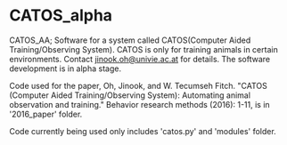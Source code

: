 CATOS_alpha
===========

CATOS_AA; Software for a system called CATOS(Computer Aided Training/Observing System). CATOS is only for training animals in certain environments. Contact jinook.oh@univie.ac.at for details. The software development is in alpha stage.

Code used for the paper, Oh, Jinook, and W. Tecumseh Fitch. "CATOS (Computer Aided Training/Observing System): Automating animal observation and training." Behavior research methods (2016): 1-11, is in '2016_paper' folder.

Code currently being used only includes 'catos.py' and 'modules' folder.

